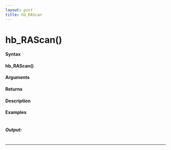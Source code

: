 ```yaml
---
layout: post
title: hb_RAScan
---
```


# hb_RAScan()


#### Syntax

#### hb_RAScan()

#### Arguments

#### Returns

#### Description

#### Examples

```

```

##### Output:

```

```

---